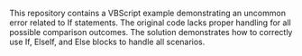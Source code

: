 This repository contains a VBScript example demonstrating an uncommon error related to If statements. The original code lacks proper handling for all possible comparison outcomes. The solution demonstrates how to correctly use If, ElseIf, and Else blocks to handle all scenarios.
